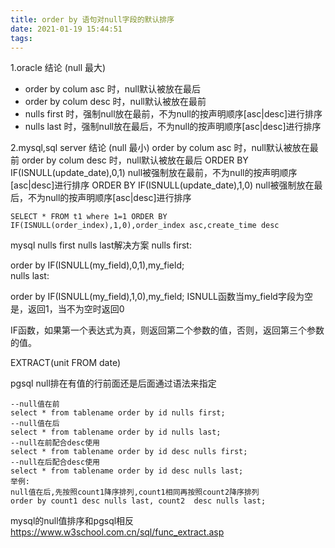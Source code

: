 ```yaml
---
title: order by 语句对null字段的默认排序
date: 2021-01-19 15:44:51
tags:
---
```


1.oracle 结论 (null 最大)

- order by colum asc 时，null默认被放在最后
- order by colum desc 时，null默认被放在最前
- nulls first 时，强制null放在最前，不为null的按声明顺序[asc|desc]进行排序
- nulls last 时，强制null放在最后，不为null的按声明顺序[asc|desc]进行排序 

2.mysql,sql server 结论 (null 最小)
order by colum asc 时，null默认被放在最前
order by colum desc 时，null默认被放在最后
ORDER BY IF(ISNULL(update_date),0,1) null被强制放在最前，不为null的按声明顺序[asc|desc]进行排序
ORDER BY IF(ISNULL(update_date),1,0) null被强制放在最后，不为null的按声明顺序[asc|desc]进行排序

    SELECT * FROM t1 where 1=1 ORDER BY IF(ISNULL(order_index),1,0),order_index asc,create_time desc


mysql nulls first nulls last解决方案
nulls first:

order by IF(ISNULL(my_field),0,1),my_field;  
nulls last:

order by IF(ISNULL(my_field),1,0),my_field; 
ISNULL函数当my_field字段为空是，返回1，当不为空时返回0

IF函数，如果第一个表达式为真，则返回第二个参数的值，否则，返回第三个参数的值。

EXTRACT(unit FROM date) 


pgsql null排在有值的行前面还是后面通过语法来指定 

```
--null值在前
select * from tablename order by id nulls first;
--null值在后
select * from tablename order by id nulls last;
--null在前配合desc使用
select * from tablename order by id desc nulls first;
--null在后配合desc使用
select * from tablename order by id desc nulls last;
举例:
null值在后,先按照count1降序排列,count1相同再按照count2降序排列
order by count1 desc nulls last, count2  desc nulls last;
```

mysql的null值排序和pgsql相反
https://www.w3school.com.cn/sql/func_extract.asp